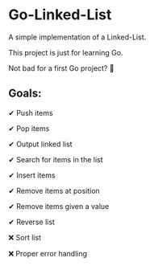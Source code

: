 # Go-Linked-List
A simple implementation of a Linked-List.

This project is just for learning Go.

Not bad for a first Go project? 🤞


## Goals:
 ✔ Push items
 
 ✔ Pop items
 
 ✔ Output linked list
 
 ✔ Search for items in the list
 
 ✔ Insert items
 
 ✔ Remove items at position

 ✔ Remove items given a value

 ✔ Reverse list

 ❌ Sort list
 
 ❌ Proper error handling
